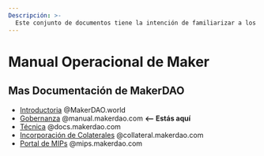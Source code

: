 ```yaml
---
Descripción: >-
  Este conjunto de documentos tiene la intención de familiarizar a los poseedores de MKR con el proceso de votación y de servir como material de referencia para las consultas diarias en las operaciones del Protocolo.
---
```


# Manual Operacional de Maker

## Mas Documentación de MakerDAO
* [Introductoria](https://makerdao.world/en/) @MakerDAO.world
* [Gobernanza](https://manual.makerdao.com/) @manual.makerdao.com **<-- Estás aquí**
* [Técnica](https://docs.makerdao.com/) @docs.makerdao.com
* [Incorporación de Colaterales](https://collateral.makerdao.com/) @collateral.makerdao.com
* [Portal de MIPs](https://mips.makerdao.com/) @mips.makerdao.com
